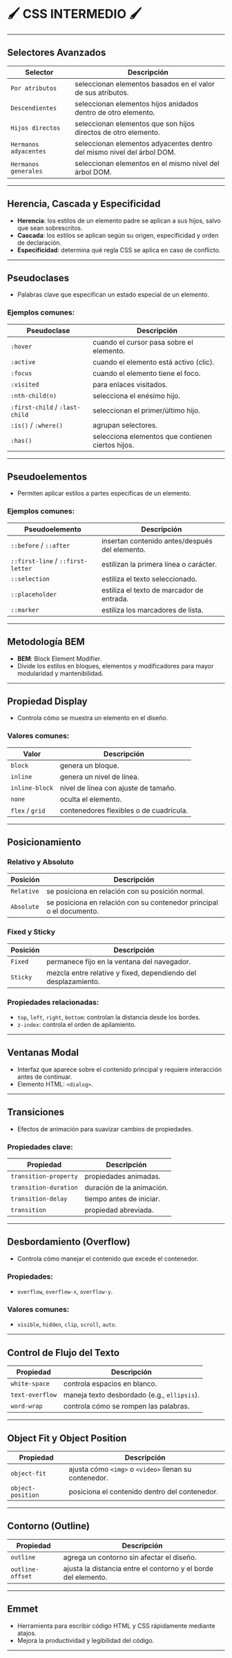 # 🖌 **CSS INTERMEDIO** 🖌

---

## **Selectores Avanzados**

| Selector              | Descripción                                                            |
| --------------------- | ---------------------------------------------------------------------- |
| `Por atributos`       | seleccionan elementos basados en el valor de sus atributos.            |
| `Descendientes`       | seleccionan elementos hijos anidados dentro de otro elemento.          |
| `Hijos directos`      | seleccionan elementos que son hijos directos de otro elemento.         |
| `Hermanos adyacentes` | seleccionan elementos adyacentes dentro del mismo nivel del árbol DOM. |
| `Hermanos generales`  | seleccionan elementos en el mismo nivel del árbol DOM.                 |

---

## **Herencia, Cascada y Especificidad**

- **Herencia**: los estilos de un elemento padre se aplican a sus hijos, salvo que sean sobrescritos.
- **Cascada**: los estilos se aplican según su origen, especificidad y orden de declaración.
- **Especificidad**: determina qué regla CSS se aplica en caso de conflicto.

---

## **Pseudoclases**

- Palabras clave que especifican un estado especial de un elemento.

### Ejemplos comunes:

| Pseudoclase                    | Descripción                                       |
| ------------------------------ | ------------------------------------------------- |
| `:hover`                       | cuando el cursor pasa sobre el elemento.          |
| `:active`                      | cuando el elemento está activo (clic).            |
| `:focus`                       | cuando el elemento tiene el foco.                 |
| `:visited`                     | para enlaces visitados.                           |
| `:nth-child(n)`                | selecciona el enésimo hijo.                       |
| `:first-child` / `:last-child` | seleccionan el primer/último hijo.                |
| `:is()` / `:where()`           | agrupan selectores.                               |
| `:has()`                       | selecciona elementos que contienen ciertos hijos. |

---

## **Pseudoelementos**

- Permiten aplicar estilos a partes específicas de un elemento.

### Ejemplos comunes:

| Pseudoelemento                    | Descripción                                    |
| --------------------------------- | ---------------------------------------------- |
| `::before` / `::after`            | insertan contenido antes/después del elemento. |
| `::first-line` / `::first-letter` | estilizan la primera línea o carácter.         |
| `::selection`                     | estiliza el texto seleccionado.                |
| `::placeholder`                   | estiliza el texto de marcador de entrada.      |
| `::marker`                        | estiliza los marcadores de lista.              |

---

## **Metodología BEM**

- **BEM**: Block Element Modifier.
- Divide los estilos en bloques, elementos y modificadores para mayor modularidad y mantenibilidad.

---

## **Propiedad Display**

- Controla cómo se muestra un elemento en el diseño.

### Valores comunes:

| Valor           | Descripción                             |
| --------------- | --------------------------------------- |
| `block`         | genera un bloque.                       |
| `inline`        | genera un nivel de línea.               |
| `inline-block`  | nivel de línea con ajuste de tamaño.    |
| `none`          | oculta el elemento.                     |
| `flex` / `grid` | contenedores flexibles o de cuadrícula. |

---

## **Posicionamiento**

### **Relativo y Absoluto**

| Posición   | Descripción                                                          |
| ---------- | -------------------------------------------------------------------- |
| `Relative` | se posiciona en relación con su posición normal.                     |
| `Absolute` | se posiciona en relación con su contenedor principal o el documento. |

### **Fixed y Sticky**

| Posición | Descripción                                                    |
| -------- | -------------------------------------------------------------- |
| `Fixed`  | permanece fijo en la ventana del navegador.                    |
| `Sticky` | mezcla entre relative y fixed, dependiendo del desplazamiento. |

### Propiedades relacionadas:

- `top`, `left`, `right`, `bottom`: controlan la distancia desde los bordes.
- `z-index`: controla el orden de apilamiento.

---

## **Ventanas Modal**

- Interfaz que aparece sobre el contenido principal y requiere interacción antes de continuar.
- Elemento HTML: `<dialog>`.

---

## **Transiciones**

- Efectos de animación para suavizar cambios de propiedades.

### Propiedades clave:

| Propiedad             | Descripción               |
| --------------------- | ------------------------- |
| `transition-property` | propiedades animadas.     |
| `transition-duration` | duración de la animación. |
| `transition-delay`    | tiempo antes de iniciar.  |
| `transition`          | propiedad abreviada.      |

---

## **Desbordamiento (Overflow)**

- Controla cómo manejar el contenido que excede el contenedor.

### Propiedades:

- `overflow`, `overflow-x`, `overflow-y`.

### Valores comunes:

- `visible`, `hidden`, `clip`, `scroll`, `auto`.

---

## **Control de Flujo del Texto**

| Propiedad       | Descripción                                 |
| --------------- | ------------------------------------------- |
| `white-space`   | controla espacios en blanco.                |
| `text-overflow` | maneja texto desbordado (e.g., `ellipsis`). |
| `word-wrap`     | controla cómo se rompen las palabras.       |

---

## **Object Fit y Object Position**

| Propiedad         | Descripción                                           |
| ----------------- | ----------------------------------------------------- |
| `object-fit`      | ajusta cómo `<img>` o `<video>` llenan su contenedor. |
| `object-position` | posiciona el contenido dentro del contenedor.         |

---

## **Contorno (Outline)**

| Propiedad        | Descripción                                                    |
| ---------------- | -------------------------------------------------------------- |
| `outline`        | agrega un contorno sin afectar el diseño.                      |
| `outline-offset` | ajusta la distancia entre el contorno y el borde del elemento. |

---

## **Emmet**

- Herramienta para escribir código HTML y CSS rápidamente mediante atajos.
- Mejora la productividad y legibilidad del código.

---
